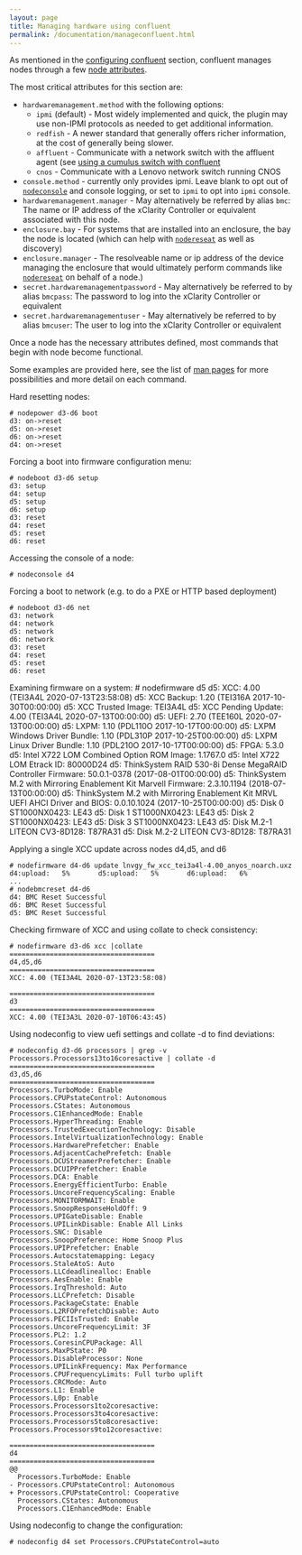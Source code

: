 ```yaml
---
layout: page
title: Managing hardware using confluent
permalink: /documentation/manageconfluent.html
---
```


As mentioned in the [configuring confluent]({{site.baseurl}}/documentation/configconfluent.html) section,
confluent manages nodes through a few [node attributes]({{site.baseurl}}/documentation/nodeattributes.html).

The most critical attributes for this section are:

* `hardwaremanagement.method` with the following options:
  * `ipmi` (default) - Most widely implemented and quick, the plugin may use non-IPMI protocols as needed to get additional information.
  * `redfish` - A newer standard that generally offers richer information, at the cost of generally being slower.
  * `affluent` - Communicate with a network switch with the affluent agent (see [using a cumulus switch with confluent]({{site.baseurl}}/documentation/confluentcumulus.html) 
  * `cnos` - Communicate with a Lenovo network switch running CNOS
* `console.method` - currently only provides ipmi.  Leave blank to opt out of [`nodeconsole`]({{site.baseurl}}/documentation/man/nodeconsole.html) and console logging, or set to `ipmi` to opt into `ipmi` console.
* `hardwaremanagement.manager` - May alternatively be referred by alias `bmc`: The name or IP address of the xClarity Controller or equivalent associated with this node.
* `enclosure.bay` - For systems that are installed into an enclosure, the bay the node is located (which can help with [`nodereseat`]({{site.baseurl}}/documentation/man/nodereseat.html) as well as discovery)
* `enclosure.manager` - The resolveable name or ip address of the device managing the enclosure that would ultimately perform commands like [`nodereseat`]({{site.baseurl}}/documentation/man/nodereseat.html) on behalf of a node.)
* `secret.hardwaremanagementpassword` - May alternatively be referred to by alias `bmcpass`: The password to log into the xClarity Controller or equivalent
* `secret.hardwaremanagementuser` - May alternatively be referred to by alias `bmcuser`: The user to log into the xClarity Controller or equivalent

Once a node has the necessary attributes defined, most commands that begin with node become functional.

Some examples are provided here, see the list of [man pages]({{site.baseurl}}/documentation/man/) for more possibilities and more detail on each command.

Hard resetting nodes:

    # nodepower d3-d6 boot
    d3: on->reset
    d5: on->reset
    d6: on->reset
    d4: on->reset

Forcing a boot into firmware configuration menu:

    # nodeboot d3-d6 setup
    d3: setup
    d4: setup
    d5: setup
    d6: setup
    d3: reset
    d4: reset
    d5: reset
    d6: reset

Accessing the console of a node:

    # nodeconsole d4

Forcing a boot to network (e.g. to do a PXE or HTTP based deployment)

    # nodeboot d3-d6 net
    d3: network
    d4: network
    d5: network
    d6: network
    d3: reset
    d4: reset
    d5: reset
    d6: reset


Examining firmware on a system:
    # nodefirmware d5
    d5: XCC: 4.00 (TEI3A4L 2020-07-13T23:58:08)
    d5: XCC Backup: 1.20 (TEI316A 2017-10-30T00:00:00)
    d5: XCC Trusted Image: TEI3A4L
    d5: XCC Pending Update: 4.00 (TEI3A4L 2020-07-13T00:00:00)
    d5: UEFI: 2.70 (TEE160L 2020-07-13T00:00:00)
    d5: LXPM: 1.10 (PDL110O 2017-10-17T00:00:00)
    d5: LXPM Windows Driver Bundle: 1.10 (PDL310P 2017-10-25T00:00:00)
    d5: LXPM Linux Driver Bundle: 1.10 (PDL210O 2017-10-17T00:00:00)
    d5: FPGA: 5.3.0
    d5: Intel X722 LOM Combined Option ROM Image: 1.1767.0
    d5: Intel X722 LOM Etrack ID: 80000D24
    d5: ThinkSystem RAID 530-8i Dense MegaRAID Controller Firmware: 50.0.1-0378 (2017-08-01T00:00:00)
    d5: ThinkSystem M.2 with Mirroring Enablement Kit Marvell Firmware: 2.3.10.1194 (2018-07-13T00:00:00)
    d5: ThinkSystem M.2 with Mirroring Enablement Kit MRVL UEFI AHCI Driver and BIOS: 0.0.10.1024 (2017-10-25T00:00:00)
    d5: Disk 0 ST1000NX0423: LE43
    d5: Disk 1 ST1000NX0423: LE43
    d5: Disk 2 ST1000NX0423: LE43
    d5: Disk 3 ST1000NX0423: LE43
    d5: Disk M.2-1 LITEON CV3-8D128: T87RA31 
    d5: Disk M.2-2 LITEON CV3-8D128: T87RA31 
    
Applying a single XCC update across nodes d4,d5, and d6

    # nodefirmware d4-d6 update lnvgy_fw_xcc_tei3a4l-4.00_anyos_noarch.uxz 
    d4:upload:   5%       d5:upload:   5%       d6:upload:   6%       
    ...
    # nodebmcreset d4-d6
    d4: BMC Reset Successful
    d6: BMC Reset Successful
    d5: BMC Reset Successful

Checking firmware of XCC and using collate to check consistency:

    # nodefirmware d3-d6 xcc |collate
    ====================================
    d4,d5,d6
    ====================================
    XCC: 4.00 (TEI3A4L 2020-07-13T23:58:08)
    
    ====================================
    d3
    ====================================
    XCC: 4.00 (TEI3A3L 2020-07-10T06:43:45)
    
Using nodeconfig to view uefi settings and collate -d to find deviations:

    # nodeconfig d3-d6 processors | grep -v Processors.Processors13to16coresactive | collate -d
    ====================================
    d3,d5,d6
    ====================================
    Processors.TurboMode: Enable
    Processors.CPUPstateControl: Autonomous
    Processors.CStates: Autonomous
    Processors.C1EnhancedMode: Enable
    Processors.HyperThreading: Enable
    Processors.TrustedExecutionTechnology: Disable
    Processors.IntelVirtualizationTechnology: Enable
    Processors.HardwarePrefetcher: Enable
    Processors.AdjacentCachePrefetch: Enable
    Processors.DCUStreamerPrefetcher: Enable
    Processors.DCUIPPrefetcher: Enable
    Processors.DCA: Enable
    Processors.EnergyEfficientTurbo: Enable
    Processors.UncoreFrequencyScaling: Enable
    Processors.MONITORMWAIT: Enable
    Processors.SnoopResponseHoldOff: 9
    Processors.UPIGateDisable: Enable
    Processors.UPILinkDisable: Enable All Links
    Processors.SNC: Disable
    Processors.SnoopPreference: Home Snoop Plus
    Processors.UPIPrefetcher: Enable
    Processors.Autocstatemapping: Legacy
    Processors.StaleAtoS: Auto
    Processors.LLCdeadlinealloc: Enable
    Processors.AesEnable: Enable
    Processors.IrqThreshold: Auto
    Processors.LLCPrefetch: Disable
    Processors.PackageCstate: Enable
    Processors.L2RFOPrefetchDisable: Auto
    Processors.PECIIsTrusted: Enable
    Processors.UncoreFrequencyLimit: 3F
    Processors.PL2: 1.2
    Processors.CoresinCPUPackage: All
    Processors.MaxPState: P0
    Processors.DisableProcessor: None
    Processors.UPILinkFrequency: Max Performance
    Processors.CPUFrequencyLimits: Full turbo uplift
    Processors.CRCMode: Auto
    Processors.L1: Enable
    Processors.L0p: Enable
    Processors.Processors1to2coresactive:
    Processors.Processors3to4coresactive:
    Processors.Processors5to8coresactive:
    Processors.Processors9to12coresactive:
    
    ====================================
    d4
    ====================================
    @@
      Processors.TurboMode: Enable
    - Processors.CPUPstateControl: Autonomous
    + Processors.CPUPstateControl: Cooperative
      Processors.CStates: Autonomous
      Processors.C1EnhancedMode: Enable
        
Using nodeconfig to change the configuration:

    # nodeconfig d4 set Processors.CPUPstateControl=auto

